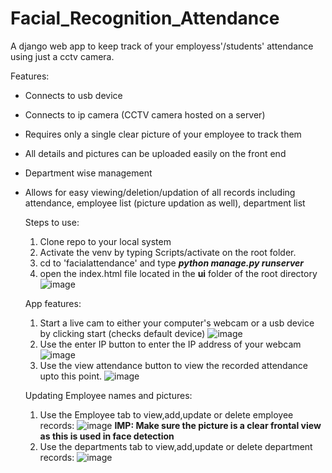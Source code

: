 # Facial_Recognition_Attendance

A django web app to keep track of your employess'/students' attendance using just a cctv camera.

Features:
- Connects to usb device
- Connects to ip camera (CCTV camera hosted on a server)
- Requires only a single clear picture of your employee to track them
- All details and pictures can be uploaded easily on the front end
- Department wise management
- Allows for easy viewing/deletion/updation of all records including attendance, employee list (picture updation as well), department list

  Steps to use:
  1) Clone repo to your local system
  2) Activate the venv by typing Scripts/activate on the root folder.
  3) cd to 'facialattendance' and type **_python manage.py runserver_**
  4) open the index.html file located in the **ui** folder of the root directory
     ![image](https://github.com/SidInaSoup/FacialAttendance/assets/91547590/643cd42c-a217-4993-b236-50ceadff2baa)

  App features:
  1) Start a live cam to either your computer's webcam or a usb device by clicking start (checks default device)
     ![image](https://github.com/SidInaSoup/FacialAttendance/assets/91547590/904b8829-33a2-447a-b2a7-e7624474ee13)
  2) Use the enter IP button to enter the IP address of your webcam
     ![image](https://github.com/SidInaSoup/FacialAttendance/assets/91547590/175d0d04-b898-4d7d-900c-a99e7db3e23a)
  3) Use the view attendance button to view the recorded attendance upto this point.
     ![image](https://github.com/SidInaSoup/FacialAttendance/assets/91547590/f82cea1f-3d84-43db-ad00-afcfa1f2ff97)

  Updating Employee names and pictures:
  1) Use the Employee tab to view,add,update or delete employee records:
     ![image](https://github.com/SidInaSoup/FacialAttendance/assets/91547590/5432701b-78d1-4170-9fd0-a4a055591377)
     **IMP: Make sure the picture is a clear frontal view as this is used in face detection**
  2) Use the departments tab to view,add,update or delete department records:
     ![image](https://github.com/SidInaSoup/FacialAttendance/assets/91547590/17918458-1cc5-47c6-8bd3-e1f3af07f8a8)





